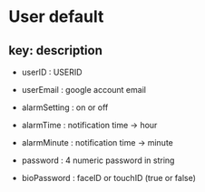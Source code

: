 #  User default

## key: description 
- userID : USERID 
- userEmail : google account email

- alarmSetting : on or off
- alarmTime : notification time -> hour 
- alarmMinute : notification time -> minute

- password : 4 numeric password in string
- bioPassword : faceID or touchID (true or false)
